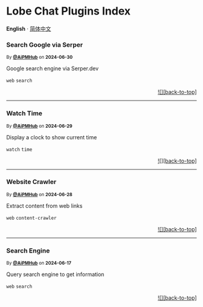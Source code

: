 <h1>Lobe Chat Plugins Index</h1>

**English** · [简体中文](./README.zh-CN.md)<!-- AWESOME PLUGINS --> 

### Search Google via Serper

<sup>By **[@AiPMHub](https://www.theforage.cn/career)** on **2024-06-30**</sup>

Google search engine via Serper.dev

`web` `search`

<div align="right">

[![][back-to-top]](#readme-top)

</div>

---

### Watch Time

<sup>By **[@AiPMHub](https://github.com/aipmhub/chat-plugin-clock-time)** on **2024-06-29**</sup>

Display a clock to show current time

`watch` `time`

<div align="right">

[![][back-to-top]](#readme-top)

</div>

---

### Website Crawler

<sup>By **[@AiPMHub](https://github.com/aipmhub/chat-plugin-web-crawler)** on **2024-06-28**</sup>

Extract content from web links

`web` `content-crawler`

<div align="right">

[![][back-to-top]](#readme-top)

</div>

---

### Search Engine

<sup>By **[@AiPMHub](https://github.com/aipmhub/chat-plugin-search-engine)** on **2024-06-17**</sup>

Query search engine to get information

`web` `search`

<div align="right">

[![][back-to-top]](#readme-top)

</div>

 
